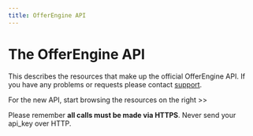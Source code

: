 ```yaml
---
title: OfferEngine API
---
```


# The OfferEngine API

This describes the resources that make up the official OfferEngine API. If
you have any problems or requests please contact
[support](mailto:support@offerengine.com).

For the new API, start browsing the resources on the right >>

Please remember <b>all calls must be made via HTTPS</b>.  Never send your api_key over HTTP.
